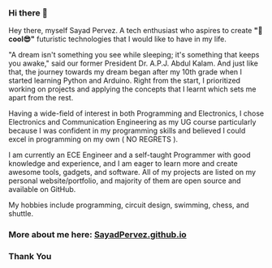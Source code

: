 ### Hi there 👋


Hey there, myself Sayad Pervez. 
A tech enthusiast who aspires to create **"🤩cool😎"** futuristic technologies that I would like to have in my life. 

"A dream isn't something you see while sleeping; it's something that keeps you awake," said our former President Dr. A.P.J. Abdul Kalam. And just like that, the journey towards my dream began after my 10th grade when I started learning Python and Arduino. Right from the start, I prioritized working on projects and applying the concepts that I learnt which sets me apart from the rest.

Having a wide-field of interest in both Programming and Electronics, I chose Electronics and Communication Engineering as my UG course particularly because I was confident in my programming skills and believed I could excel in programming on my own ( NO REGRETS ).

I am currently an ECE Engineer and a self-taught Programmer with good knowledge and experience, and I am eager to learn more and create awesome tools, gadgets, and software. All of my projects are listed on my personal website/portfolio, and majority of them are open source and available on GitHub.

My hobbies include programming, circuit design, swimming, chess, and shuttle.

### More about me here: [SayadPervez.github.io](https://sayadpervez.github.io/It-s_me/Portfolio2025/)
### Thank You

